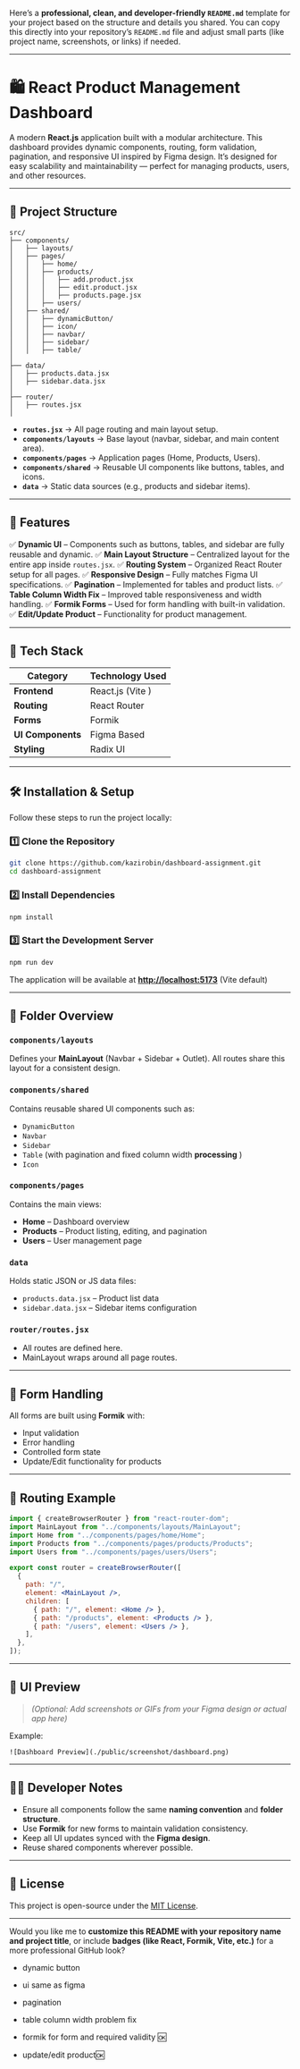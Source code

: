 Here’s a **professional, clean, and developer-friendly `README.md`** template for your project based on the structure and details you shared.
You can copy this directly into your repository’s `README.md` file and adjust small parts (like project name, screenshots, or links) if needed.

---

# 🛍️ React Product Management Dashboard

A modern **React.js** application built with a modular architecture.
This dashboard provides dynamic components, routing, form validation, pagination, and responsive UI inspired by Figma design.
It’s designed for easy scalability and maintainability — perfect for managing products, users, and other resources.

---

## 📁 Project Structure

```
src/
├── components/
│   ├── layouts/
│   ├── pages/
│   │   ├── home/
│   │   ├── products/
│   │   │   ├── add.product.jsx  
│   │   │   ├── edit.product.jsx  
│   │   │   ├── products.page.jsx  
│   │   ├── users/
│   ├── shared/
│   │   ├── dynamicButton/
│   │   ├── icon/
│   │   ├── navbar/
│   │   ├── sidebar/
│   │   ├── table/
│
├── data/
│   ├── products.data.jsx
│   ├── sidebar.data.jsx
│
├── router/
│   ├── routes.jsx
│
```

* **`routes.jsx`** → All page routing and main layout setup.
* **`components/layouts`** → Base layout (navbar, sidebar, and main content area).
* **`components/pages`** → Application pages (Home, Products, Users).
* **`components/shared`** → Reusable UI components like buttons, tables, and icons.
* **`data`** → Static data sources (e.g., products and sidebar items).

---

## 🚀 Features

✅ **Dynamic UI** – Components such as buttons, tables, and sidebar are fully reusable and dynamic.
✅ **Main Layout Structure** – Centralized layout for the entire app inside `routes.jsx`.
✅ **Routing System** – Organized React Router setup for all pages.
✅ **Responsive Design** – Fully matches Figma UI specifications.
✅ **Pagination** – Implemented for tables and product lists.
✅ **Table Column Width Fix** – Improved table responsiveness and width handling.
✅ **Formik Forms** – Used for form handling with built-in validation.
✅ **Edit/Update Product** – Functionality for product management.

---

## 🧩 Tech Stack

| Category             | Technology Used                              |
| -------------------- | -------------------------------------------- |
| **Frontend**         | React.js (Vite )                             |
| **Routing**          | React Router                                 |
| **Forms**            | Formik                                       |
| **UI Components**    | Figma Based                                  |
| **Styling**          | Radix UI                                     |

---

## 🛠️ Installation & Setup

Follow these steps to run the project locally:

### 1️⃣ Clone the Repository

```bash
git clone https://github.com/kazirobin/dashboard-assignment.git
cd dashboard-assignment
```

### 2️⃣ Install Dependencies

```bash
npm install
```

### 3️⃣ Start the Development Server

```bash
npm run dev
```

The application will be available at **[http://localhost:5173](http://localhost:5173)** (Vite default) 

---

## 🧱 Folder Overview

### `components/layouts`

Defines your **MainLayout** (Navbar + Sidebar + Outlet).
All routes share this layout for a consistent design.

### `components/shared`

Contains reusable shared UI components such as:

* `DynamicButton`
* `Navbar`
* `Sidebar`
* `Table` (with pagination and fixed column width **processing** )
* `Icon`

### `components/pages`

Contains the main views:

* **Home** – Dashboard overview
* **Products** – Product listing, editing, and pagination
* **Users** – User management page

### `data`

Holds static JSON or JS data files:

* `products.data.jsx` – Product list data
* `sidebar.data.jsx` – Sidebar items configuration

### `router/routes.jsx`

* All routes are defined here.
* MainLayout wraps around all page routes.

---

## 🧮 Form Handling

All forms are built using **Formik** with:

* Input validation
* Error handling
* Controlled form state
* Update/Edit functionality for products

---

## 🧭 Routing Example

```jsx
import { createBrowserRouter } from "react-router-dom";
import MainLayout from "../components/layouts/MainLayout";
import Home from "../components/pages/home/Home";
import Products from "../components/pages/products/Products";
import Users from "../components/pages/users/Users";

export const router = createBrowserRouter([
  {
    path: "/",
    element: <MainLayout />,
    children: [
      { path: "/", element: <Home /> },
      { path: "/products", element: <Products /> },
      { path: "/users", element: <Users /> },
    ],
  },
]);
```

---

## 📸 UI Preview

> *(Optional: Add screenshots or GIFs from your Figma design or actual app here)*

Example:

```
![Dashboard Preview](./public/screenshot/dashboard.png)
```

---

## 🧑‍💻 Developer Notes

* Ensure all components follow the same **naming convention** and **folder structure**.
* Use **Formik** for new forms to maintain validation consistency.
* Keep all UI updates synced with the **Figma design**.
* Reuse shared components wherever possible.

---

## 📜 License

This project is open-source under the [MIT License](LICENSE).

---

Would you like me to **customize this README with your repository name and project title**, or include **badges (like React, Formik, Vite, etc.)** for a more professional GitHub look?

- dynamic button
- ui same as figma
- pagination 
- table column width problem fix 


- formik for form and required validity 🆗
- update/edit product🆗